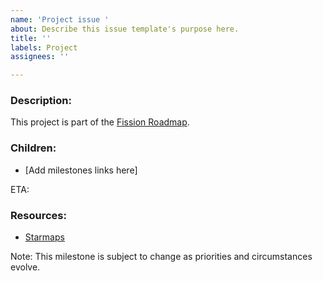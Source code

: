 ```yaml
---
name: 'Project issue '
about: Describe this issue template's purpose here.
title: ''
labels: Project
assignees: ''

---
```


### Description: ###
This project is part of the [Fission Roadmap](https://starmap.site/roadmap/github.com/bdehaynin/Fission-Starmaps/issues/1#simple).

### Children: ###
- [Add milestones links here]

ETA: 

### Resources: ###
- [Starmaps](https://starmap.site/roadmap/github.com/bdehaynin/Fission-Starmaps/issues/1#simple)

Note: This milestone is subject to change as priorities and circumstances evolve.
